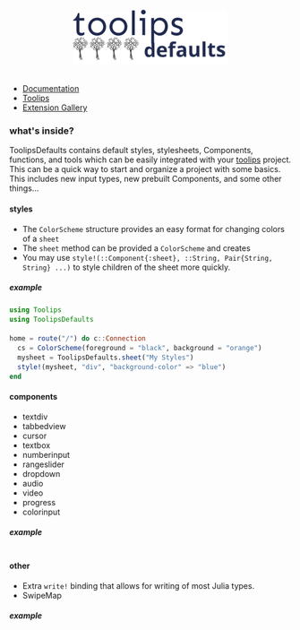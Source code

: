 </br>
<div align="center"><img src = "https://github.com/ChifiSource/image_dump/blob/main/toolips/toolipsdefaults.png" href = "https://toolips.app"></img></div>
</br>

- [Documentation](doc.toolips.app/extensions/toolips_base64)
- [Toolips](https://github.com/ChifiSource/Toolips.jl)
- [Extension Gallery](https://toolips.app/?page=gallery&selected=defaults)
### what's inside?
ToolipsDefaults contains default styles, stylesheets, Components, functions, and tools which can be easily integrated with your [toolips](https://github.com/ChifiSource/Toolips.jl) project. This can be a quick way to start and organize a project with some basics. This includes new input types, new prebuilt Components, and some other things...

#### styles
- The `ColorScheme` structure provides an easy format for changing colors of a `sheet`
- The `sheet` method can be provided a `ColorScheme` and creates
- You may use `style!(::Component{:sheet}, ::String, Pair{String, String} ...)` to style children of the sheet more quickly.
##### example
```julia
using Toolips
using ToolipsDefaults

home = route("/") do c::Connection
  cs = ColorScheme(foreground = "black", background = "orange")
  mysheet = ToolipsDefaults.sheet("My Styles")
  style!(mysheet, "div", "background-color" => "blue")
end
```
#### components
- textdiv
- tabbedview
- cursor
- textbox
- numberinput
- rangeslider
- dropdown
- audio
- video
- progress
- colorinput
##### example
```julia

```
#### other
- Extra `write!` binding that allows for writing of most Julia types.
- SwipeMap
##### example
